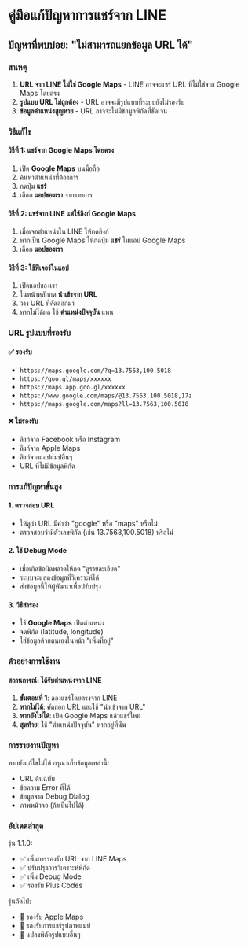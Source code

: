 # คู่มือแก้ปัญหาการแชร์จาก LINE

## ปัญหาที่พบบ่อย: "ไม่สามารถแยกข้อมูล URL ได้"

### สาเหตุ
1. **URL จาก LINE ไม่ใช่ Google Maps** - LINE อาจจะแชร์ URL ที่ไม่ใช่จาก Google Maps โดยตรง
2. **รูปแบบ URL ไม่ถูกต้อง** - URL อาจจะมีรูปแบบที่ระบบยังไม่รองรับ
3. **ข้อมูลตำแหน่งสูญหาย** - URL อาจจะไม่มีข้อมูลพิกัดที่ชัดเจน

### วิธีแก้ไข

#### วิธีที่ 1: แชร์จาก Google Maps โดยตรง
1. เปิด **Google Maps** บนมือถือ
2. ค้นหาตำแหน่งที่ต้องการ
3. กดปุ่ม **แชร์**
4. เลือก **แอปของเรา** จากรายการ

#### วิธีที่ 2: แชร์จาก LINE แต่ใช้ลิงก์ Google Maps
1. เมื่อเจอตำแหน่งใน LINE ให้กดลิงก์
2. หากเป็น Google Maps ให้กดปุ่ม **แชร์** ในแอป Google Maps
3. เลือก **แอปของเรา**

#### วิธีที่ 3: ใช้ฟีเจอร์ในแอป
1. เปิดแอปของเรา
2. ในหน้าหลักกด **นำเข้าจาก URL**
3. วาง URL ที่คัดลอกมา
4. หากไม่ได้ผล ใช้ **ตำแหน่งปัจจุบัน** แทน

### URL รูปแบบที่รองรับ

#### ✅ รองรับ
- `https://maps.google.com/?q=13.7563,100.5018`
- `https://goo.gl/maps/xxxxxx`
- `https://maps.app.goo.gl/xxxxxx`
- `https://www.google.com/maps/@13.7563,100.5018,17z`
- `https://maps.google.com/maps?ll=13.7563,100.5018`

#### ❌ ไม่รองรับ
- ลิงก์จาก Facebook หรือ Instagram
- ลิงก์จาก Apple Maps
- ลิงก์จากแอปแมปอื่นๆ
- URL ที่ไม่มีข้อมูลพิกัด

### การแก้ปัญหาขั้นสูง

#### 1. ตรวจสอบ URL
- ให้ดูว่า URL มีคำว่า "google" หรือ "maps" หรือไม่
- ตรวจสอบว่ามีตัวเลขพิกัด (เช่น 13.7563,100.5018) หรือไม่

#### 2. ใช้ Debug Mode
- เมื่อเกิดข้อผิดพลาดให้กด "ดูรายละเอียด"
- ระบบจะแสดงข้อมูลที่วิเคราะห์ได้
- ส่งข้อมูลนี้ให้ผู้พัฒนาเพื่อปรับปรุง

#### 3. วิธีสำรอง
- ใช้ **Google Maps** เปิดตำแหน่ง
- จดพิกัด (latitude, longitude)
- ใส่ข้อมูลด้วยตนเองในหน้า "เพิ่มที่อยู่"

### ตัวอย่างการใช้งาน

#### สถานการณ์: ได้รับตำแหน่งจาก LINE
1. **ขั้นตอนที่ 1**: ลองแชร์โดยตรงจาก LINE
2. **หากไม่ได้**: คัดลอก URL และใช้ "นำเข้าจาก URL"
3. **หากยังไม่ได้**: เปิด Google Maps แล้วแชร์ใหม่
4. **สุดท้าย**: ใช้ "ตำแหน่งปัจจุบัน" หากอยู่ที่นั่น

### การรายงานปัญหา

หากยังแก้ไขไม่ได้ กรุณาเก็บข้อมูลเหล่านี้:
- URL ต้นฉบับ
- ข้อความ Error ที่ได้
- ข้อมูลจาก Debug Dialog
- ภาพหน้าจอ (ถ้าเป็นไปได้)

### อัปเดตล่าสุด

รุ่น 1.1.0:
- ✅ เพิ่มการรองรับ URL จาก LINE Maps
- ✅ ปรับปรุงการวิเคราะห์พิกัด
- ✅ เพิ่ม Debug Mode
- ✅ รองรับ Plus Codes

รุ่นถัดไป:
- 🔄 รองรับ Apple Maps
- 🔄 รองรับการแชร์รูปภาพแมป
- 🔄 แปลงพิกัดรูปแบบอื่นๆ

